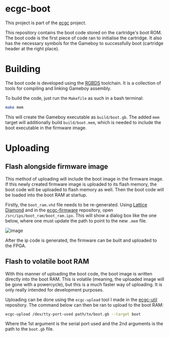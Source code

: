 # ecgc-boot

This project is part of the [ecgc](https://efacdev.nl/pages/project/?name=ecgc)
project.

This repository contains the boot code stored on the cartridge's boot ROM.
The boot code is the first piece of code ran to initialise the cartridge.
It also has the necessary symbols for the Gameboy to successfully boot
(cartridge header at the right place).

# Building

The boot code is developed using the [RGBDS](https://rgbds.gbdev.io/) toolchain.
It is a collection of tools for compiling and linking Gameboy assembly.

To build the code, just run the `Makefile` as such in a bash terminal:

```bash
make mem
```

This will create the Gameboy executable as `build/boot.gb`.
The added `mem` target will additionally build `build/boot.mem`,
which is needed to include the boot executable in the firmware image.

# Uploading

## Flash alongside firmware image

This method of uploading will include the boot image in the firmware image.
If this newly created firmware image is uploaded to its flash memory,
the boot code will be uploaded to flash memory as well.
Then the boot code will be loaded into the boot RAM at startup.

Firstly, the `boot_ram.vhd` file needs to be re-generated.
Using [Lattice Diamond](https://www.latticesemi.com/latticediamond)
and in the [ecgc-firmware](https://github.com/elialm/ecgc-firmware) repository,
open `/src/ips/boot_ram/boot_ram.ipx`.
This will show a dialog box like the one below,
where one must update the path to point to the new `.mem` file.

![image](https://user-images.githubusercontent.com/43206514/217513135-92f77f94-db69-4eff-919e-143572e82703.png)

After the ip code is generated,
the firmware can be built and uploaded to the FPGA.

## Flash to volatile boot RAM

With this manner of uploading the boot code,
the boot image is written directly into the boot RAM.
This is volatile (meaning, the uploaded image will be gone with a powercycle),
but this is a much faster way of uploading.
It is only really intended for development purposes.

Uploading can be done using the `ecgc-upload` tool I made in the
[ecgc-util](https://github.com/elialm/ecgc-util) repository.
The command below can then be ran to upload to the boot RAM:

```bash
ecgc-upload /dev/tty-port-used path/to/boot.gb --target boot
```

Where the 1st argument is the serial port used
and the 2nd arguments is the path to the `boot.gb` file.
